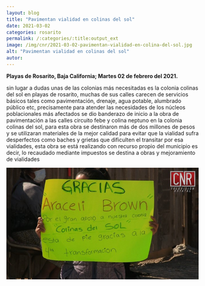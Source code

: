 ```yaml
---
layout: blog
title: "Pavimentan vialidad en colinas del sol"
date: 2021-03-02
categories: rosarito
permalink: /:categories/:title:output_ext
image: /img/cnr/2021-03-02-pavimentan-vialidad-en-colina-del-sol.jpg
alt: "Pavimentan vialidad en colinas del sol"
autor:
---
```


**Playas de Rosarito, Baja California; Martes 02 de febrero del 2021.** 

sin lugar a dudas unas de las colonias más necesitadas es la colonia colinas del sol en playas de rosarito, muchas de sus calles carecen de servicios básicos tales como pavimentación, drenaje, agua potable, alumbrado público etc, precisamente para atender las necesidades de los núcleos poblacionales más afectados se dio banderazo de inicio a la obra de pavimentación a las calles circuito febe y colina neptuno en la colonia colinas del sol, para esta obra se destinaron más de dos millones de pesos y se utilizaran materiales de la mejor calidad para evitar que la vialidad sufra desperfectos como baches y grietas que dificulten el transitar por esa vialidades, esta obra se está realizando con recurso propio del municipio es decir, lo recaudado mediante impuestos se destina a obras y mejoramiento de vialidades

<div id="carouselExampleSlidesOnly" class="carousel slide" data-ride="carousel">
  <div class="carousel-inner">
    <div class="carousel-item active">
       <img class="d-block w-100" src="/img/cnr/2021-03-02-pavimentan-vialidad-en-colina-del-sol.jpg" loading="lazy"  alt="Pavimentan vialidad en colinas del sol">
    </div>
  </div>
</div>